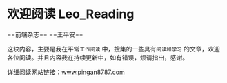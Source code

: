 #  欢迎阅读 Leo_Reading

==前端杂志== ==王平安==

这块内容，主要是我在平常`工作阅读` 中，搜集的一些具有`阅读和学习` 的文章，欢迎各位阅读。并且内容我在持续更新中，如有错误，烦请指出，感谢。



详细阅读网站链接：www.pingan8787.com
